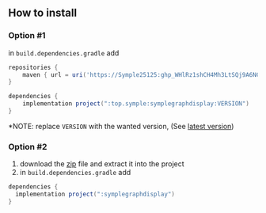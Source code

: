 ## How to install
### Option #1
in `build.dependencies.gradle` add
```groovy
repositories {
    maven { url = uri('https://Symple25125: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@maven.pkg.github.com/SympleOrg/SympleGraphDisplay') }
}

dependencies {
    implementation project(":top.symple:symplegraphdisplay:VERSION")
}
```
*NOTE: replace `VERSION` with the wanted version, (See [latest version](https://github.com/SympleOrg/SympleGraphDisplay/releases/latest))

### Option #2
1. download the [zip](https://github.com/SympleOrg/SympleGraphDisplay/releases/latest) file and extract it into the project
2. in `build.dependencies.gradle` add
```groovy
dependencies {
  implementation project(":symplegraphdisplay")
}
```
